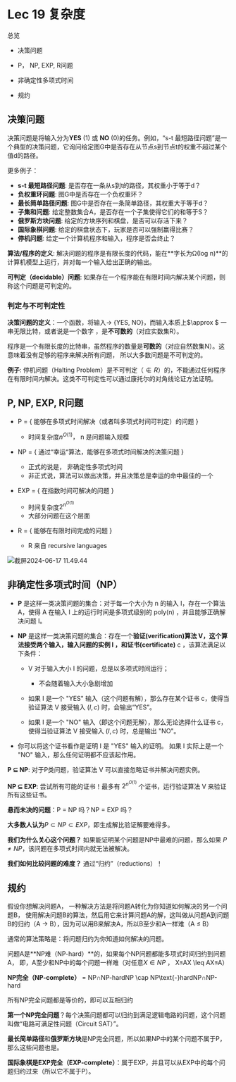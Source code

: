# Lec 19 复杂度

总览

- 决策问题

- P， NP,  EXP,  R问题
- 非确定性多项式时间
- 规约

## 决策问题

决策问题是将输入分为**YES** (1) 或 **NO** (0)的任务。例如，“s-t 最短路径问题”是一个典型的决策问题，它询问给定图G中是否存在从节点s到节点t的权重不超过某个值d的路径。

更多例子：

- **s-t 最短路径问题**: 是否存在一条从s到t的路径，其权重小于等于d？
- **负权重环问题**: 图G中是否存在一个负权重环？
- **最长简单路径问题**: 图G中是否存在一条简单路径，其权重大于等于d？
- **子集和问题**: 给定整数集合A，是否存在一个子集使得它们的和等于S？
- **俄罗斯方块问题**: 给定的方块序列和棋盘，是否可以存活下来？
- **国际象棋问题**: 给定的棋盘状态下，玩家是否可以强制赢得比赛？
- **停机问题**: 给定一个计算机程序和输入，程序是否会终止？

**算法/程序的定义**: 解决问题的程序是有限长度的代码，能在**字长为Ω(log n)**的计算机模型上运行，并对每一个输入给出正确的输出。

**可判定（decidable）问题**: 如果存在一个程序能在有限时间内解决某个问题，则称这个问题是可判定的。

### 判定与不可判定性

**决策问题的定义**：一个函数，将输入$\rightarrow$ {YES, NO}，而输入本质上$\approx $ 一串无限比特，或者说是一个数字 ，是**不可数的**（对应实数集R）。

程序是一个有限长度的比特串，虽然程序的数量是**可数的**（对应自然数集N）。这意味着没有足够的程序来解决所有问题， 所以大多数问题是不可判定的。



**例子**: 停机问题（Halting Problem）是不可判定（$\notin R$）的，不能通过任何程序在有限时间内解决。这类不可判定性可以通过康托尔的对角线论证方法证明。

## P, NP, EXP, R问题

- P = { 能够在多项式时间解决（或者叫多项式时间可判定）的问题 } 
  - 时间复杂度$n^{O(1)}$​， n 是问题输入规模
- NP = { 通过“幸运“算法，能够在多项式时间解决的决策问题 }
  - 正式的说是， 非确定性多项式时间
  - 非正式说，算法可以做出决策，并且决策总是幸运的命中最佳的一个

- EXP = { 在指数时间可解决的问题 }
  - 时间复杂度$2^{n^{O(1)}}$​​
  - 大部分问题在这个层面
- R = { 能够在有限时间完成的问题 }
  - R 来自 recursive languages

![截屏2024-06-17 11.49.44](http://14.103.135.111:49153/i/666fb263c01ca.png)

## 非确定性多项式时间（NP）

- **P** 是这样一类决策问题的集合：对于每一个大小为 n 的输入 I，存在一个算法 A，使得 A 在输入 I 上的运行时间是多项式级别的 poly(n) ，并且能够正确解决问题 I。

- **NP** 是这样一类决策问题的集合：存在一个**验证(verification)**算法 V，这个算法接受两个输入，输入问题的实例 I ，和**证书(certificate)** c ，该算法满足以下条件：

  - V 对于输入大小 I 的问题，总是以多项式时间运行；
    - 不会随着输入大小急剧增加

  - 如果 I 是一个 "YES" 输入（这个问题有解），那么存在某个证书 c，使得当验证算法 V 接受输入 $(I, c)$ 时，会输出“YES”。

  - 如果 I 是一个 "NO" 输入（即这个问题无解），那么无论选择什么证书 c，使得当验证算法 V 接受输入 $(I, c)$ 时，总是输出 "NO"。

- 你可以将这个证书看作是证明 I 是 "YES" 输入的证明。 如果 I 实际上是一个 "NO" 输入，那么任何证明都不应该起作用。

**P ⊆ NP**: 对于P类问题，验证算法 V 可以直接忽略证书并解决问题实例。

**NP ⊆ EXP**: 尝试所有可能的证书！最多有 $2^{n^{O(1)}}$ 个证书，运行验证算法 V 来验证所有这些证书。

**悬而未决的问题**：P = NP 吗？NP = EXP 吗？

**大多数人认为**$P \subset NP \subset EXP$，即生成解比验证解要难得多。

**我们为什么关心这个问题？** 如果能证明某个问题是NP中最难的问题，那么如果 $P \neq NP$，该问题在多项式时间内就无法被解决。

**我们如何比较问题的难度？** 通过“归约”（reductions）！

## 规约

假设你想解决问题A， 一种解决方法是将问题A转化为你知道如何解决的另一个问题B， 使用解决问题B的算法，然后用它来计算问题A的解，这叫做从问题A到问题B的归约（A → B），因为可以用B来解决A，所以B至少和A一样难（A ≤ B）

通常的算法策略是：将问题归约为你知道如何解决的问题。

问题A是**NP难（NP-hard）**的，如果每个NP问题都能多项式时间归约到问题A， 即，A至少和NP中的每个问题一样难（对任意$X \in NP$  ， X≤AX \leq AX≤A）

**NP完全（NP-complete）** = NP∩NP-hardNP \cap NP\text{-}hardNP∩NP-hard

所有NP完全问题都是等价的，即可以互相归约

**第一个NP完全问题**？每个决策问题都可以归约到满足逻辑电路的问题，这个问题叫做“电路可满足性问题（Circuit SAT）”。

**最长简单路径**和**俄罗斯方块**是NP完全问题，所以如果NP中的某个问题不属于P，那么这些问题也是。

**国际象棋是EXP完全（EXP-complete）**：属于EXP，并且可以从EXP中的每个问题归约过来（所以它不属于P）。